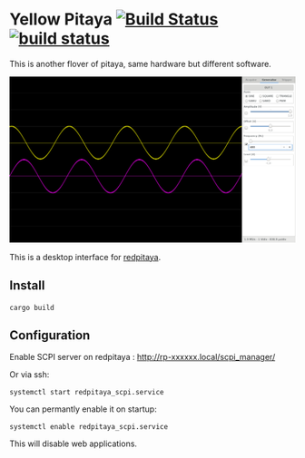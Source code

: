 # Yellow Pitaya [![Build Status](https://travis-ci.org/sanpii/yellow-pitaya.svg?branch=master)](https://travis-ci.org/sanpii/yellow-pitaya) [![build status](https://gitlab.com/sanpi/yellow-pitaya/badges/master/build.svg)](https://gitlab.com/sanpi/yellow-pitaya/commits/master)

This is another flover of pitaya, same hardware but different software.

![](screenshot.png)

This is a desktop interface for [redpitaya](https://redpitaya.com/).

## Install

```
cargo build
```

## Configuration

Enable SCPI server on redpitaya : http://rp-xxxxxx.local/scpi_manager/

Or via ssh:

```
systemctl start redpitaya_scpi.service
```

You can permantly enable it on startup:

```
systemctl enable redpitaya_scpi.service
```

This will disable web applications.

